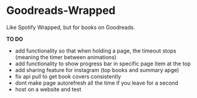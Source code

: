 # Goodreads-Wrapped

Like Spotify Wrapped, but for books on Goodreads.

**TO DO**

- add functionality so that when holding a page, the timeout stops (meaning the timer between animations)
- add functionality to show progress bar in specific page item at the top
- add sharing feature for instagram (top books and summary apge)
- fix api pull to get book covers consistently
- dont make page autorefresh all the time if you leave for a second
- host on a website and test
